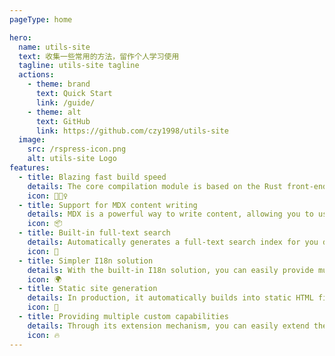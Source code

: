 ```yaml
---
pageType: home

hero:
  name: utils-site
  text: 收集一些常用的方法，留作个人学习使用
  tagline: utils-site tagline
  actions:
    - theme: brand
      text: Quick Start
      link: /guide/
    - theme: alt
      text: GitHub
      link: https://github.com/czy1998/utils-site
  image:
    src: /rspress-icon.png
    alt: utils-site Logo
features:
  - title: Blazing fast build speed
    details: The core compilation module is based on the Rust front-end toolchain, providing a more ultimate development experience.
    icon: 🏃🏻‍♀️
  - title: Support for MDX content writing
    details: MDX is a powerful way to write content, allowing you to use React components in Markdown.
    icon: 📦
  - title: Built-in full-text search
    details: Automatically generates a full-text search index for you during construction, providing out-of-the-box full-text search capabilities.
    icon: 🎨
  - title: Simpler I18n solution
    details: With the built-in I18n solution, you can easily provide multi-language support for documents or components.
    icon: 🌍
  - title: Static site generation
    details: In production, it automatically builds into static HTML files, which can be easily deployed anywhere.
    icon: 🌈
  - title: Providing multiple custom capabilities
    details: Through its extension mechanism, you can easily extend theme UI and build process.
    icon: 🔥
---
```

